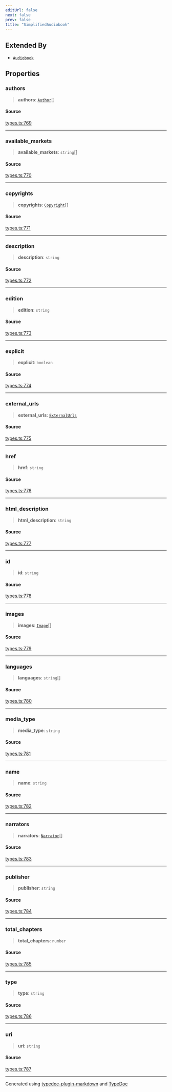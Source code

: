 ```yaml
---
editUrl: false
next: false
prev: false
title: "SimplifiedAudiobook"
---
```


## Extended By

- [`Audiobook`](/api/interfaces/audiobook/)

## Properties

### authors

> **authors**: [`Author`](/api/interfaces/author/)[]

#### Source

[types.ts:769](https://github.com/fostertheweb/spotify-web-sdk/blob/e412602/src/types.ts#L769)

***

### available\_markets

> **available\_markets**: `string`[]

#### Source

[types.ts:770](https://github.com/fostertheweb/spotify-web-sdk/blob/e412602/src/types.ts#L770)

***

### copyrights

> **copyrights**: [`Copyright`](/api/interfaces/copyright/)[]

#### Source

[types.ts:771](https://github.com/fostertheweb/spotify-web-sdk/blob/e412602/src/types.ts#L771)

***

### description

> **description**: `string`

#### Source

[types.ts:772](https://github.com/fostertheweb/spotify-web-sdk/blob/e412602/src/types.ts#L772)

***

### edition

> **edition**: `string`

#### Source

[types.ts:773](https://github.com/fostertheweb/spotify-web-sdk/blob/e412602/src/types.ts#L773)

***

### explicit

> **explicit**: `boolean`

#### Source

[types.ts:774](https://github.com/fostertheweb/spotify-web-sdk/blob/e412602/src/types.ts#L774)

***

### external\_urls

> **external\_urls**: [`ExternalUrls`](/api/interfaces/externalurls/)

#### Source

[types.ts:775](https://github.com/fostertheweb/spotify-web-sdk/blob/e412602/src/types.ts#L775)

***

### href

> **href**: `string`

#### Source

[types.ts:776](https://github.com/fostertheweb/spotify-web-sdk/blob/e412602/src/types.ts#L776)

***

### html\_description

> **html\_description**: `string`

#### Source

[types.ts:777](https://github.com/fostertheweb/spotify-web-sdk/blob/e412602/src/types.ts#L777)

***

### id

> **id**: `string`

#### Source

[types.ts:778](https://github.com/fostertheweb/spotify-web-sdk/blob/e412602/src/types.ts#L778)

***

### images

> **images**: [`Image`](/api/interfaces/image/)[]

#### Source

[types.ts:779](https://github.com/fostertheweb/spotify-web-sdk/blob/e412602/src/types.ts#L779)

***

### languages

> **languages**: `string`[]

#### Source

[types.ts:780](https://github.com/fostertheweb/spotify-web-sdk/blob/e412602/src/types.ts#L780)

***

### media\_type

> **media\_type**: `string`

#### Source

[types.ts:781](https://github.com/fostertheweb/spotify-web-sdk/blob/e412602/src/types.ts#L781)

***

### name

> **name**: `string`

#### Source

[types.ts:782](https://github.com/fostertheweb/spotify-web-sdk/blob/e412602/src/types.ts#L782)

***

### narrators

> **narrators**: [`Narrator`](/api/interfaces/narrator/)[]

#### Source

[types.ts:783](https://github.com/fostertheweb/spotify-web-sdk/blob/e412602/src/types.ts#L783)

***

### publisher

> **publisher**: `string`

#### Source

[types.ts:784](https://github.com/fostertheweb/spotify-web-sdk/blob/e412602/src/types.ts#L784)

***

### total\_chapters

> **total\_chapters**: `number`

#### Source

[types.ts:785](https://github.com/fostertheweb/spotify-web-sdk/blob/e412602/src/types.ts#L785)

***

### type

> **type**: `string`

#### Source

[types.ts:786](https://github.com/fostertheweb/spotify-web-sdk/blob/e412602/src/types.ts#L786)

***

### uri

> **uri**: `string`

#### Source

[types.ts:787](https://github.com/fostertheweb/spotify-web-sdk/blob/e412602/src/types.ts#L787)

***

Generated using [typedoc-plugin-markdown](https://www.npmjs.com/package/typedoc-plugin-markdown) and [TypeDoc](https://typedoc.org/)
